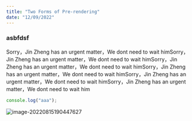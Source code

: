 ```yaml
---
title: "Two Forms of Pre-rendering"
date: "12/09/2022"
---
```


### asbfdsf

Sorry，Jin Zheng has an urgent matter，We dont need to wait himSorry，Jin Zheng has an urgent matter，We dont need to wait himSorry，Jin Zheng has an urgent matter，We dont need to wait himSorry，Jin Zheng has an urgent matter，We dont need to wait himSorry，Jin Zheng has an urgent matter，We dont need to wait himSorry，Jin Zheng has an urgent matter，We dont need to wait him

```javascript
console.log("aaa");
```

![image-20220815190447627](/posts/Sorry/image-20220815190447627.png)
